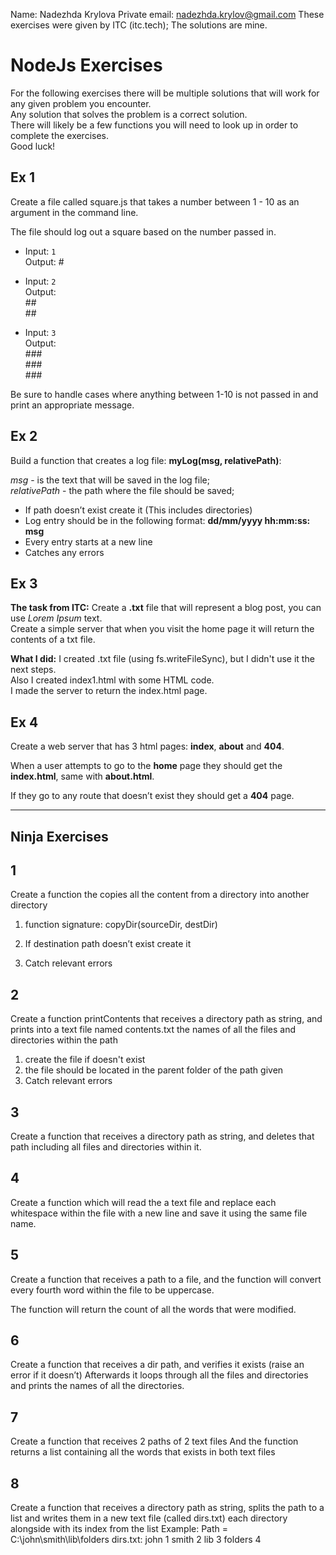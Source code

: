 Name: Nadezhda Krylova
Private email: nadezhda.krylov@gmail.com
These exercises were given by ITC (itc.tech);
The solutions are mine.

# NodeJs Exercises

For the following exercises there will be multiple solutions that will work for any given problem you encounter.  
Any solution that solves the problem is a correct solution.  
There will likely be a few functions you will need to look up in order to complete the exercises.  
Good luck!

## Ex 1

Create a file called square.js that takes a number between 1 - 10 as an argument in the command line.

The file should log out a square based on the number passed in.

- Input: `1`  
  Output: \#

- Input: `2`  
Output:  
	\#\#  
	\#\#  

- Input: `3`  
  Output: <br>
  \#\#\# <br>
  \#\#\# <br>
  \#\#\# <br>

Be sure to handle cases where anything between 1-10 is not passed in and print an appropriate message.

## Ex 2

Build a function that creates a log file:
**myLog(msg, relativePath)**:

_msg_ - is the text that will be saved in the log file;  
_relativePath_ - the path where the file should be saved;

- If path doesn’t exist create it (This includes directories)
- Log entry should be in the following format: **dd/mm/yyyy hh:mm:ss: msg**
- Every entry starts at a new line
- Catches any errors

## Ex 3

**The task from ITC:** Create a **.txt** file that will represent a blog post, you can use *Lorem Ipsum* text.  
Create a simple server that when you visit the home page it will return the contents of a txt file.       

**What I did:** I  created .txt file (using fs.writeFileSync), but I didn't use it the next steps.   
Also I created index1.html with some HTML code.  
I made the server to return the index.html page.  

## Ex 4

Create a web server that has 3 html pages: **index**, **about** and **404**.

When a user attempts to go to the **home** page they should get the **index.html**, same with **about.html**.

If they go to any route that doesn’t exist they should get a **404** page.

---

## Ninja Exercises

## 1

Create a function the copies all the content from a directory into another directory

1. function signature: copyDir(sourceDir, destDir)

2. If destination path doesn’t exist create it

3. Catch relevant errors

## 2

Create a function printContents that receives a directory path as string, and prints into a text file named contents.txt the names of all the files and directories within the path

1. create the file if doesn't exist
2. the file should be located in the parent folder of the path given
3. Catch relevant errors

## 3

Create a function that receives a directory path as string, and deletes that path including all files and directories within it.

## 4

Create a function which will read the a text file and replace each whitespace within the file with a new line and save it using the same file name.

## 5

Create a function that receives a path to a file, and the function will convert every fourth word within the file to be uppercase.

The function will return the count of all the words that were modified.

## 6

Create a function that receives a dir path, and verifies it exists (raise an error if it doesn’t)
Afterwards it loops through all the files and directories and prints the names of all the directories.

## 7

Create a function that receives 2 paths of 2 text files
And the function returns a list containing all the words that exists in both text files

## 8

Create a function that receives a directory path as string, splits the path to a list and writes them in a new text file (called dirs.txt) each directory alongside with its index from the list
Example:
Path = C:\john\smith\lib\folders
dirs.txt:
john 1
smith 2
lib 3
folders 4

